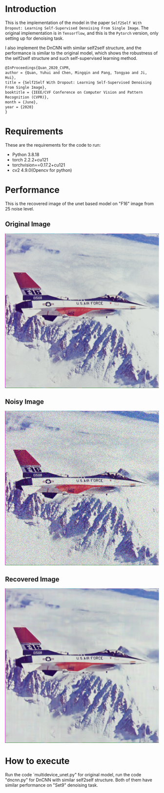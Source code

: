 # Introduction

This is the implementation of the model in the paper `Self2Self With Dropout: Learning Self-Supervised Denoising From Single Image`. The original implementation is in `Tensorflow`, and this is the `Pytorch` version, only setting up for denoising task.

I also implement the DnCNN with similar self2self structure, and the performance is similar to the original model, which shows the robustness of the self2self structure and such self-supervised learning method.

```
@InProceedings{Quan_2020_CVPR,
author = {Quan, Yuhui and Chen, Mingqin and Pang, Tongyao and Ji, Hui},
title = {Self2Self With Dropout: Learning Self-Supervised Denoising From Single Image},
booktitle = {IEEE/CVF Conference on Computer Vision and Pattern Recognition (CVPR)},
month = {June},
year = {2020}
}
```
# Requirements

These are the requirements for the code to run:

* Python 3.8.18
* torch 2.2.2+cu121
* torchvision==0.17.2+cu121
* cv2 4.9.0(Opencv for python)

# Performance

This is the recovered image of the unet based model on "F16" image from 25 noise level.

## Original Image

![oF16](./image_F16_512rgb.png)

## Noisy Image

![nF16](./25_noisy_image_image_F16_512rgb.png)

## Recovered Image

![rF16](./25_best_image_image_F16_512rgb.png)





# How to execute

Run the code `multidevice_unet.py" for original model, run the code "dncnn.py" for DnCNN with similar self2self structure.
Both of them have similar performance on "Set9" denoising task.